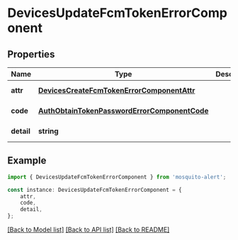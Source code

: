 # DevicesUpdateFcmTokenErrorComponent


## Properties

Name | Type | Description | Notes
------------ | ------------- | ------------- | -------------
**attr** | [**DevicesCreateFcmTokenErrorComponentAttr**](DevicesCreateFcmTokenErrorComponentAttr.md) |  | [default to undefined]
**code** | [**AuthObtainTokenPasswordErrorComponentCode**](AuthObtainTokenPasswordErrorComponentCode.md) |  | [default to undefined]
**detail** | **string** |  | [default to undefined]

## Example

```typescript
import { DevicesUpdateFcmTokenErrorComponent } from 'mosquito-alert';

const instance: DevicesUpdateFcmTokenErrorComponent = {
    attr,
    code,
    detail,
};
```

[[Back to Model list]](../README.md#documentation-for-models) [[Back to API list]](../README.md#documentation-for-api-endpoints) [[Back to README]](../README.md)
